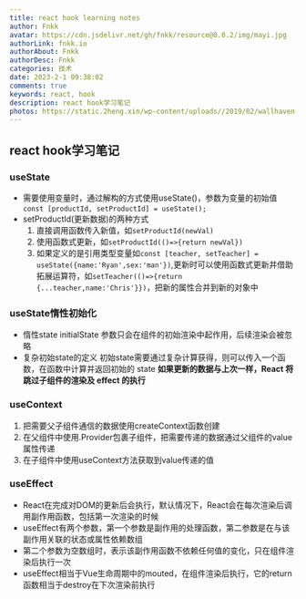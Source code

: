 ```yaml
---
title: react hook learning notes
author: Fnkk
avatar: https://cdn.jsdelivr.net/gh/fnkk/resource@0.0.2/img/mayi.jpg
authorLink: fnkk.io
authorAbout: Fnkk
authorDesc: Fnkk
categories: 技术
date: 2023-2-1 09:38:02
comments: true
keywords: react, hook
description: react hook学习笔记
photos: https://static.2heng.xin/wp-content/uploads//2019/02/wallhaven-672007-1-1024x576.png
---
```

## react hook学习笔记
### useState
- 需要使用变量时，通过解构的方式使用useState()，参数为变量的初始值`const [productId, setProductId] = useState();`
- setProductId(更新数据)的两种方式
    1. 直接调用函数传入新值，如`setProductId(newVal)`
    2. 使用函数式更新，如`setProductId(()=>{return newVal})`
    3. 如果定义的是引用类型变量如`const [teacher, setTeacher] = useState({name:'Ryan',sex:'man'})`,更新时可以使用函数式更新并借助拓展运算符，如`setTeacher(()=>{return {...teacher,name:'Chris'}})`，把新的属性合并到新的对象中
### useState惰性初始化
- 惰性state
    initialState 参数只会在组件的初始渲染中起作用，后续渲染会被忽略
- 复杂初始state的定义
    初始state需要通过复杂计算获得，则可以传入一个函数，在函数中计算并返回初始的 state
    **如果更新的数据与上次一样，React 将跳过子组件的渲染及 effect 的执行**
### useContext
1. 把需要父子组件通信的数据使用createContext函数创建
2. 在父组件中使用.Provider包裹子组件，把需要传递的数据通过父组件的value属性传递
3. 在子组件中使用useContext方法获取到value传递的值
### useEffect
- React在完成对DOM的更新后会执行，默认情况下，React会在每次渲染后调用副作用函数，包括第一次渲染的时候
- useEffect有两个参数，第一个参数是副作用的处理函数，第二参数是在与该副作用关联的状态或属性依赖数组
- 第二个参数为空数组时，表示该副作用函数不依赖任何值的变化，只在组件渲染后执行一次
- useEffect相当于Vue生命周期中的mouted，在组件渲染后执行，它的return函数相当于destroy在下次渲染前执行
